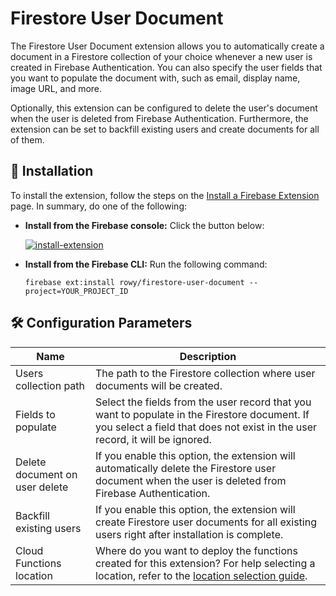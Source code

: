 # Firestore User Document

The Firestore User Document extension allows you to automatically create a document in a Firestore collection of your choice whenever a new user is created in Firebase Authentication. You can also specify the user fields that you want to populate the document with, such as email, display name, image URL, and more.

Optionally, this extension can be configured to delete the user's document when the user is deleted from Firebase Authentication. Furthermore, the extension can be set to backfill existing users and create documents for all of them.

## 🧩 Installation

To install the extension, follow the steps on the [Install a Firebase Extension](https://firebase.google.com/docs/extensions/install-extensions) page. In summary, do one of the following:

- **Install from the Firebase console:** Click the button below:

  [![install-extension](https://user-images.githubusercontent.com/35961879/201528504-4e99bfc7-8691-4151-b63d-0511097d7c18.png)](https://console.firebase.google.com/project/_/extensions/install?ref=rowy/firestore-user-document)

- **Install from the Firebase CLI:** Run the following command:

  ```
  firebase ext:install rowy/firestore-user-document --project=YOUR_PROJECT_ID
  ```

## 🛠️ Configuration Parameters

| Name                           | Description                                                                                                                                                                                         |
| ------------------------------ | --------------------------------------------------------------------------------------------------------------------------------------------------------------------------------------------------- |
| Users collection path          | The path to the Firestore collection where user documents will be created.                                                                                                                          |
| Fields to populate             | Select the fields from the user record that you want to populate in the Firestore document. If you select a field that does not exist in the user record, it will be ignored.                       |
| Delete document on user delete | If you enable this option, the extension will automatically delete the Firestore user document when the user is deleted from Firebase Authentication.                                               |
| Backfill existing users        | If you enable this option, the extension will create Firestore user documents for all existing users right after installation is complete.                                                          |
| Cloud Functions location       | Where do you want to deploy the functions created for this extension? For help selecting a location, refer to the [location selection guide](https://firebase.google.com/docs/functions/locations). |
